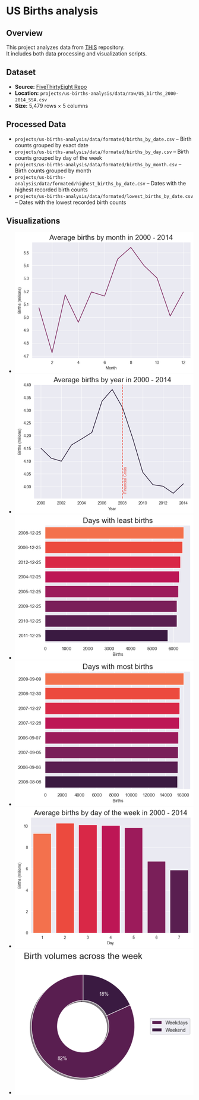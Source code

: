# US Births analysis

## Overview
This project analyzes data from [THIS](https://github.com/fivethirtyeight/data/tree/4c1ff5e3aef1816ae04af63218015066e186c147) repository.  
It includes both data processing and visualization scripts.

## Dataset
- **Source:** [FiveThirtyEight Repo](https://github.com/fivethirtyeight/data/tree/4c1ff5e3aef1816ae04af63218015066e186c147)
- **Location:** `projects/us-births-analysis/data/raw/US_births_2000-2014_SSA.csv`
- **Size:** 5,479 rows × 5 columns

## Processed Data
- `projects/us-births-analysis/data/formated/births_by_date.csv` – Birth counts grouped by exact date  
- `projects/us-births-analysis/data/formated/births_by_day.csv` – Birth counts grouped by day of the week  
- `projects/us-births-analysis/data/formated/births_by_month.csv` – Birth counts grouped by month  
- `projects/us-births-analysis/data/formated/highest_births_by_date.csv` – Dates with the highest recorded birth counts  
- `projects/us-births-analysis/data/formated/lowest_births_by_date.csv` – Dates with the lowest recorded birth counts  

## Visualizations 
- ![Average births per month](plots/average_per_month.png)  
- ![Birth counts per year](plots/births_per_year.png)  
- ![Day with least births](plots/least_births_day.png)  
- ![Day with most births](plots/most_births_day.png)  
- ![Birth volumes across the week](plots/week_volumes.png)  
- ![Birth volumes across the week (pie chart)](plots/week_volumes_pie.png)  
